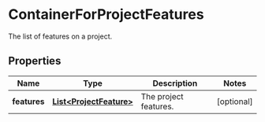 

# ContainerForProjectFeatures

The list of features on a project.

## Properties

Name | Type | Description | Notes
------------ | ------------- | ------------- | -------------
**features** | [**List&lt;ProjectFeature&gt;**](ProjectFeature.md) | The project features. |  [optional]



